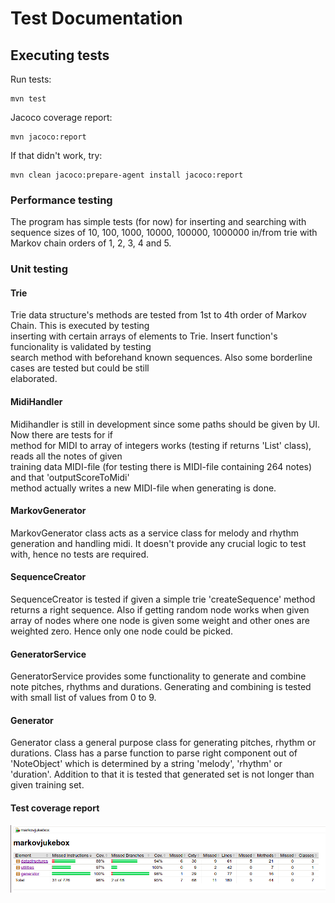 # Test Documentation

## Executing tests


Run tests: 

```
mvn test
```
  
Jacoco coverage report:

```
mvn jacoco:report
```
If that didn't work, try: 

```
mvn clean jacoco:prepare-agent install jacoco:report  
```

### Performance testing

The program has simple tests (for now) for inserting and searching with sequence sizes of 10, 100, 1000, 10000, 100000, 1000000 in/from trie with Markov chain orders of 1, 2, 3, 4 and 5.


### Unit testing  

 
#### Trie  

Trie data structure's methods are tested from 1st to 4th order of Markov Chain. This is executed by testing  
inserting with certain arrays of elements to Trie. Insert function's funcionality is validated by testing  
search method with beforehand known sequences. Also some borderline cases are tested but could be still  
elaborated.  

#### MidiHandler  

Midihandler is still in development since some paths should be given by UI. Now there are tests for if   
method for MIDI to array of integers works (testing if returns 'List' class), reads all the notes of given  
training data MIDI-file (for testing there is MIDI-file containing 264 notes) and that 'outputScoreToMidi'  
method actually writes a new MIDI-file when generating is done.  

#### MarkovGenerator

MarkovGenerator class acts as a service class for melody and rhythm generation and handling midi. It doesn't provide any crucial logic to test with, hence no tests are required.

#### SequenceCreator

SequenceCreator is tested if given a simple trie 'createSequence' method returns a right sequence. Also
if getting random node works when given array of nodes where one node is given some weight and other
ones are weighted zero. Hence only one node could be picked.

#### GeneratorService

GeneratorService provides some functionality to generate and combine note pitches, rhythms and durations. Generating and combining is tested with small list of values from 0 to 9.

#### Generator

Generator class a general purpose class for generating pitches, rhythm or durations. Class has a parse
function to parse right component out of 'NoteObject' which is determined by a string 'melody', 'rhythm'
or 'duration'. Addition to that it is tested that generated set is not longer than given training set.


#### Test coverage report  


![image](https://github.com/Faktatykki/tira-labra-markovjukebox/blob/main/markovjukebox/documentation/testcoverage.png)


